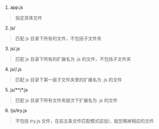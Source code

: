 1. app.js    
>指定具体文件
2. js/           
>匹配 js 目录下所有的文件，不包括子文件夹
3. js/.js    
>匹配 js 目录下所有的扩展名为 .js 的文件，不包括子文件夹
4. js//.js
>匹配 js 目录下第一层子文件夹里的扩展名为 .js 的文件
5. js/**/*.js
>匹配 js 目录下所有文件夹层次下扩展名为 .js 的文件
6. !js/try.js
>不包括 try.js 文件，在前五条文件匹配模式前加!，就忽略掉相应的文件